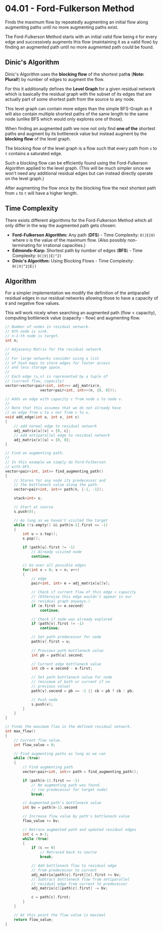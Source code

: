 # 04.01 - Ford-Fulkerson Method
Finds the maximum flow by repeatedly augmenting an initial flow along augmenting paths until no more augmenting paths exist.

The Ford-Fulkerson Method starts with an initial valid flow being `0` for every edge and successively augments this flow (maintaining it as a valid flow) by finding an augmented path until no more augmented path could be found.

## Dinic's Algorithm
Dinic's Algorithm uses the **blocking flow** of the shortest path**s** (**Note: Plural!**) by number of edges to augment the flow.

For this it additionally defines the **Level Graph** for a given residual network which is basically the residual graph with the subset of its edges that are actually part of some shortest path from the source to any node. 

This level graph can contain more edges than the simple BFS-Graph
as it will also contain multiple shortest paths of the same length to the same node (unlike BFS which would only explores one of those).

When finding an augmented path we now not only find **one of the** shortest paths and augment by its bottleneck value but instead augment by the **blocking flow** of the level graph.

The blocking flow of the level graph is a flow such that every path from `s` to `t` contains a saturated edge.

Such a blocking flow can be efficiently found using the Ford-Fulkerson Algorithm applied to the level graph. (This will be much simpler since we won't need any additional residual edges but can instead directly operate on the level graph.)

After augmenting the flow once by the blocking flow the next shortest path from `s` to `t` will have a higher length.

## Time Complexity
There exists different algorithms for the Ford-Fulkerson Method which all only differ in the way the augmented path gets chosen:
- **Ford-Fulkerson Algorithm:** Any path (**DFS**) - Time Complexity: `O(|E|U)` where `U` is the value of the maximum flow. (Also possibly non-terminating for irrational capacities.)
- **Edmonds-Karp:** Shortest path by number of edges (**BFS**) - Time Complexity: `O(|V||E|^2)`
- **Dinic's Algorithm:** Using Blocking Flows - Time Complexity: `O(|V|^2|E|)`

## Algorithm
For a simpler implementation we modify the definition of the antiparallel residual edges in our residual networks allowing those to have a capacity of `0` and negative flow values.

This will work nicely when searching an augmented path (flow < capacity), computing bottleneck value (capacity - flow) and augmenting flow.

```c++
// Number of nodes in residual network.
// 0th node is sink.
// n-1-th node is target.
int n;

// Adjacency Matrix for the residual network.
//
// For large networks consider using a list
// of hash maps to store edges for faster access
// and less storage space.
//
// Each edge (u,v) is represented by a tuple of 
// (current flow, capacity)
vector<vector<pair<int, int>>> adj_matrix(n, 
                vector<pair<int, int>>(n, {0, 0}));

// Adds an edge with capacity c from node u to node v.
//
// Note that this assumes that we do not already have 
// an edge from u to v nor from v to u.
void add_edge(int u, int v, int c)
{
    // add normal edge to residual network
    adj_matrix[u][v] = {0, c};
    // add antiparallel edge to residual network
    adj_matrix[v][u] = {0, 0};
}

// Find an augmenting path.
//
// In this example we simply do Ford-Fulkerson
// with DFS.
vector<pair<int, int>> find_augmenting_path()
{
    // Stores for any node its predecessor and
    // the bottleneck value along the path.
    vector<pair<int, int>> path(n, {-1, -1});

    stack<int> s;

    // Start at source
    s.push(0);

    // As long as we haven't visited the target
    while (!s.empty() && path[n-1].first == -1)
    {
        int u = s.top();
        s.pop();

        if (path[u].first != -1)
            // Already visited node
            continue;

        // Go over all possible edges
        for(int v = 0; v < n; v++)
        {
            // edge
            pair<int, int> e = adj_matrix[u][v];

            // Check if current flow of this edge < capacity
            // (Otherwise this edge wouldn't appear in our
            // residual graph anyways.)
            if (e.first >= e.second) 
                continue;

            // Check if node was already explored
            if (path[v].first != -1)
                continue;

            // Set path predecessor for node
            path[v].first = u;
            
            // Previous path bottleneck value
            int pb = path[u].second;

            // Current edge bottleneck value
            int cb = e.second - e.first;

            // Set path bottleneck value for node
            // (minimum of both or current if no
            // previous value)
            path[v].second = pb == -1 || cb < pb ? cb : pb;

            // Push node
            s.push(v);
        }
    }
}

// Finds the maximum flow in the defined residual network.
int max_flow()
{
    // Current flow value.
    int flow_value = 0;

    // Find augmenting paths as long as we can
    while (true)
    {
        // Find augmenting path
        vector<pair<int, int>> path = find_augmenting_path();

        if (path[n-1].first == -1)
            // No augmenting path was found.
            // (no predecessor for target node)
            break;

        // Augmented path's bottleneck value
        int bv = path[n-1].second

        // Increase flow value by path's bottleneck value
        flow_value += bv;

        // Retrace augmented path and updated residual edges
        int c = n-1;
        while (true)
        {
            if (c == 0)
                // Retraced back to source
                break;

            // Add bottleneck flow to residual edge 
            // from predecessor to current
            adj_matrix[path[c].first][c].first += bv;
            // Subtract bottleneck flow from antiparallel
            // residual edge from current to predecessor
            adj_matrix[c][path[c].first] -= bv;

            c = path[c].first;
        }
    }

    // At this point the flow value is maximal
    return flow_value;
}
```